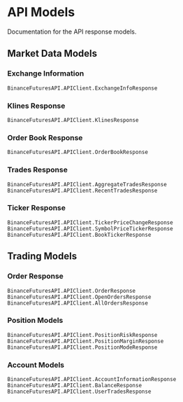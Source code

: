 # API Models

Documentation for the API response models.

## Market Data Models

### Exchange Information

```@docs
BinanceFuturesAPI.APIClient.ExchangeInfoResponse
```

### Klines Response

```@docs
BinanceFuturesAPI.APIClient.KlinesResponse
```

### Order Book Response

```@docs
BinanceFuturesAPI.APIClient.OrderBookResponse
```

### Trades Response

```@docs
BinanceFuturesAPI.APIClient.AggregateTradesResponse
BinanceFuturesAPI.APIClient.RecentTradesResponse
```

### Ticker Response

```@docs
BinanceFuturesAPI.APIClient.TickerPriceChangeResponse
BinanceFuturesAPI.APIClient.SymbolPriceTickerResponse
BinanceFuturesAPI.APIClient.BookTickerResponse
```

## Trading Models

### Order Response

```@docs
BinanceFuturesAPI.APIClient.OrderResponse
BinanceFuturesAPI.APIClient.OpenOrdersResponse
BinanceFuturesAPI.APIClient.AllOrdersResponse
```

### Position Models

```@docs
BinanceFuturesAPI.APIClient.PositionRiskResponse
BinanceFuturesAPI.APIClient.PositionMarginResponse
BinanceFuturesAPI.APIClient.PositionModeResponse
```

### Account Models

```@docs
BinanceFuturesAPI.APIClient.AccountInformationResponse
BinanceFuturesAPI.APIClient.BalanceResponse
BinanceFuturesAPI.APIClient.UserTradesResponse
```
